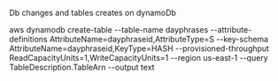 Db changes and tables creates on dynamoDb

aws dynamodb create-table --table-name dayphrases --attribute-definitions AttributeName=dayphraseid,AttributeType=S --key-schema AttributeName=dayphraseid,KeyType=HASH --provisioned-throughput ReadCapacityUnits=1,WriteCapacityUnits=1 --region us-east-1 --query TableDescription.TableArn --output text